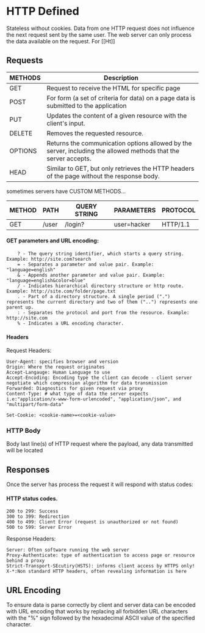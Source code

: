 # HTTP Defined

Stateless without cookies. Data from one HTTP request does not influence the next request sent by the same user. The web server can only process the data available on the request. For [[Ht]]

## Requests

METHODS | Description
--- | ---
GET | Request to receive the HTML for specific page 
POST | For form (a set of criteria for data) on a page data is submitted to the application
PUT |  Updates the content of a given resource with the client's input.
DELETE | Removes the requested resource.
OPTIONS | Returns the communication options allowed by the server, including the allowed methods that the server accepts.
HEAD | Similar to GET, but only retrieves the HTTP headers of the page without the response body.
sometimes servers have CUSTOM METHODS...

METHOD | PATH | QUERY STRING | PARAMETERS | PROTOCOL
--- | --- | --- | --- | ---
GET |  	/user | /login? | user=hacker |	HTTP/1.1

#### GET parameters and URL encoding:
```
    ? - The query string identifier, which starts a query string. Example: http://site.com?search
    = - Separates a parameter and value pair. Example: "language=english"
    & - Appends another parameter and value pair. Example: "language=english&color=blue"
    / - Indicates hierarchical directory structure or http route. Example: http://site.com/folder/page.txt
    . - Part of a directory structure. A single period (".") represents the current directory and two of them ("..") represents one parent up.
    : - Separates the protocol and port from the resource. Example: http://site.com
    % - Indicates a URL encoding character.
```

#### Headers 

Request Headers:
```
User-Agent: specifies browser and version
Origin: Where the request originates
Accept-Langauge: Human Language to use
Accept-Encoding: Encoding type the client can decode - client server negotiate which compression algorithm for data transmission
Forwarded: Diagnostics for given request via proxy
Content-Type: # what type of data the server expects i.e:"application/x-www-form-urlencoded", "application/json", and "multipart/form-data"
```

`Set-Cookie: <cookie-name>=<cookie-value>`



### HTTP Body

Body last line(s) of HTTP request where the payload, any data transmitted will be located


## Responses
Once the server has process the request it will respond with status codes:

#### HTTP status codes.

    200 to 299: Success
    300 to 399: Redirection
    400 to 499: Client Error (request is unauthorized or not found)
    500 to 599: Server Error

Response Headers:
```
Server: Often software running the web server
Proxy-Authenticate: type of authentication to access page or resource behind a proxy
Strict-Transport-SEcutiry(HSTS): informs client access by HTTPS only!
X-*:Non standard HTTP headers, often revealing information is here
```


## URL Encoding
To ensure data is parse correctly by client and server data can be encoded with URL encoding that  works by replacing all forbidden URL characters with the "%" sign followed by the hexadecimal ASCII value of the specified character.



